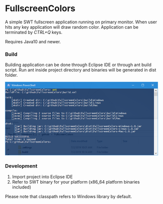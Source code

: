 # FullscreenColors

A simple SWT fullscreen application running on primary monitor. When user hits any key application will draw random color. Application can be terminated by *CTRL+Q* 
keys.

Requires Java10 and newer.

### Build

Building application can be done through Eclipse IDE or through ant build script. Run ant inside project directory and binaries will be generated in dist folder.

![Ant Build](ant_build.png)

### Development

1. Import project into Eclipse IDE
2. Refer to SWT binary for your platform (x86_64 platform binaries included)

Please note that classpath refers to Windows library by default.
